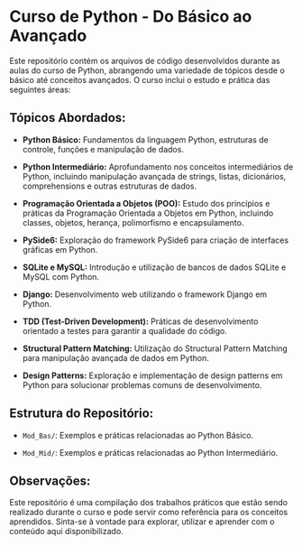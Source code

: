 # Curso de Python - Do Básico ao Avançado

Este repositório contém os arquivos de código desenvolvidos durante as aulas do curso de Python, abrangendo uma variedade de tópicos desde o básico até conceitos avançados. O curso inclui o estudo e prática das seguintes áreas:

## Tópicos Abordados:

- **Python Básico:** Fundamentos da linguagem Python, estruturas de controle, funções e manipulação de dados.

- **Python Intermediário:** Aprofundamento nos conceitos intermediários de Python, incluindo manipulação avançada de strings, listas, dicionários, comprehensions e outras estruturas de dados.

- **Programação Orientada a Objetos (POO):** Estudo dos princípios e práticas da Programação Orientada a Objetos em Python, incluindo classes, objetos, herança, polimorfismo e encapsulamento.

- **PySide6:** Exploração do framework PySide6 para criação de interfaces gráficas em Python.

- **SQLite e MySQL:** Introdução e utilização de bancos de dados SQLite e MySQL com Python.

- **Django:** Desenvolvimento web utilizando o framework Django em Python.

- **TDD (Test-Driven Development):** Práticas de desenvolvimento orientado a testes para garantir a qualidade do código.

- **Structural Pattern Matching:** Utilização do Structural Pattern Matching para manipulação avançada de dados em Python.

- **Design Patterns:** Exploração e implementação de design patterns em Python para solucionar problemas comuns de desenvolvimento.

## Estrutura do Repositório:

- `Mod_Bas/`: Exemplos e práticas relacionadas ao Python Básico.
  
- `Mod_Mid/`: Exemplos e práticas relacionadas ao Python Intermediário.


## Observações:

Este repositório é uma compilação dos trabalhos práticos que estão sendo realizado durante o curso e pode servir como referência para os conceitos aprendidos. Sinta-se à vontade para explorar, utilizar e aprender com o conteúdo aqui disponibilizado.



